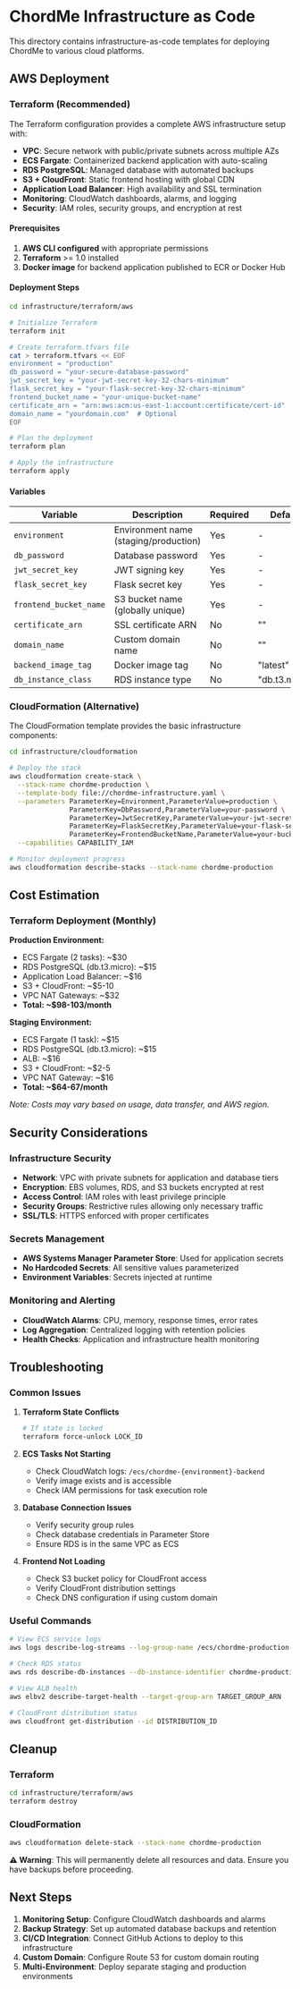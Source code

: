 # ChordMe Infrastructure as Code

This directory contains infrastructure-as-code templates for deploying ChordMe to various cloud platforms.

## AWS Deployment

### Terraform (Recommended)

The Terraform configuration provides a complete AWS infrastructure setup with:

- **VPC**: Secure network with public/private subnets across multiple AZs
- **ECS Fargate**: Containerized backend application with auto-scaling
- **RDS PostgreSQL**: Managed database with automated backups
- **S3 + CloudFront**: Static frontend hosting with global CDN
- **Application Load Balancer**: High availability and SSL termination
- **Monitoring**: CloudWatch dashboards, alarms, and logging
- **Security**: IAM roles, security groups, and encryption at rest

#### Prerequisites

1. **AWS CLI configured** with appropriate permissions
2. **Terraform** >= 1.0 installed
3. **Docker image** for backend application published to ECR or Docker Hub

#### Deployment Steps

```bash
cd infrastructure/terraform/aws

# Initialize Terraform
terraform init

# Create terraform.tfvars file
cat > terraform.tfvars << EOF
environment = "production"
db_password = "your-secure-database-password"
jwt_secret_key = "your-jwt-secret-key-32-chars-minimum"
flask_secret_key = "your-flask-secret-key-32-chars-minimum"
frontend_bucket_name = "your-unique-bucket-name"
certificate_arn = "arn:aws:acm:us-east-1:account:certificate/cert-id"  # Optional
domain_name = "yourdomain.com"  # Optional
EOF

# Plan the deployment
terraform plan

# Apply the infrastructure
terraform apply
```

#### Variables

| Variable | Description | Required | Default |
|----------|-------------|----------|---------|
| `environment` | Environment name (staging/production) | Yes | - |
| `db_password` | Database password | Yes | - |
| `jwt_secret_key` | JWT signing key | Yes | - |
| `flask_secret_key` | Flask secret key | Yes | - |
| `frontend_bucket_name` | S3 bucket name (globally unique) | Yes | - |
| `certificate_arn` | SSL certificate ARN | No | "" |
| `domain_name` | Custom domain name | No | "" |
| `backend_image_tag` | Docker image tag | No | "latest" |
| `db_instance_class` | RDS instance type | No | "db.t3.micro" |

### CloudFormation (Alternative)

The CloudFormation template provides the basic infrastructure components:

```bash
cd infrastructure/cloudformation

# Deploy the stack
aws cloudformation create-stack \
  --stack-name chordme-production \
  --template-body file://chordme-infrastructure.yaml \
  --parameters ParameterKey=Environment,ParameterValue=production \
               ParameterKey=DbPassword,ParameterValue=your-password \
               ParameterKey=JwtSecretKey,ParameterValue=your-jwt-secret \
               ParameterKey=FlaskSecretKey,ParameterValue=your-flask-secret \
               ParameterKey=FrontendBucketName,ParameterValue=your-bucket-name \
  --capabilities CAPABILITY_IAM

# Monitor deployment progress
aws cloudformation describe-stacks --stack-name chordme-production
```

## Cost Estimation

### Terraform Deployment (Monthly)

**Production Environment:**
- ECS Fargate (2 tasks): ~$30
- RDS PostgreSQL (db.t3.micro): ~$15
- Application Load Balancer: ~$16
- S3 + CloudFront: ~$5-10
- VPC NAT Gateways: ~$32
- **Total: ~$98-103/month**

**Staging Environment:**
- ECS Fargate (1 task): ~$15
- RDS PostgreSQL (db.t3.micro): ~$15
- ALB: ~$16
- S3 + CloudFront: ~$2-5
- VPC NAT Gateway: ~$16
- **Total: ~$64-67/month**

*Note: Costs may vary based on usage, data transfer, and AWS region.*

## Security Considerations

### Infrastructure Security

- **Network**: VPC with private subnets for application and database tiers
- **Encryption**: EBS volumes, RDS, and S3 buckets encrypted at rest
- **Access Control**: IAM roles with least privilege principle
- **Security Groups**: Restrictive rules allowing only necessary traffic
- **SSL/TLS**: HTTPS enforced with proper certificates

### Secrets Management

- **AWS Systems Manager Parameter Store**: Used for application secrets
- **No Hardcoded Secrets**: All sensitive values parameterized
- **Environment Variables**: Secrets injected at runtime

### Monitoring and Alerting

- **CloudWatch Alarms**: CPU, memory, response times, error rates
- **Log Aggregation**: Centralized logging with retention policies
- **Health Checks**: Application and infrastructure health monitoring

## Troubleshooting

### Common Issues

1. **Terraform State Conflicts**
   ```bash
   # If state is locked
   terraform force-unlock LOCK_ID
   ```

2. **ECS Tasks Not Starting**
   - Check CloudWatch logs: `/ecs/chordme-{environment}-backend`
   - Verify image exists and is accessible
   - Check IAM permissions for task execution role

3. **Database Connection Issues**
   - Verify security group rules
   - Check database credentials in Parameter Store
   - Ensure RDS is in the same VPC as ECS

4. **Frontend Not Loading**
   - Check S3 bucket policy for CloudFront access
   - Verify CloudFront distribution settings
   - Check DNS configuration if using custom domain

### Useful Commands

```bash
# View ECS service logs
aws logs describe-log-streams --log-group-name /ecs/chordme-production-backend

# Check RDS status
aws rds describe-db-instances --db-instance-identifier chordme-production-db

# View ALB health
aws elbv2 describe-target-health --target-group-arn TARGET_GROUP_ARN

# CloudFront distribution status
aws cloudfront get-distribution --id DISTRIBUTION_ID
```

## Cleanup

### Terraform

```bash
cd infrastructure/terraform/aws
terraform destroy
```

### CloudFormation

```bash
aws cloudformation delete-stack --stack-name chordme-production
```

**⚠️ Warning**: This will permanently delete all resources and data. Ensure you have backups before proceeding.

## Next Steps

1. **Monitoring Setup**: Configure CloudWatch dashboards and alarms
2. **Backup Strategy**: Set up automated database backups and retention
3. **CI/CD Integration**: Connect GitHub Actions to deploy to this infrastructure
4. **Custom Domain**: Configure Route 53 for custom domain routing
5. **Multi-Environment**: Deploy separate staging and production environments